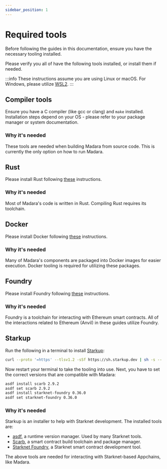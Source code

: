 ```yaml
---
sidebar_position: 1
---
```


# Required tools

Before following the guides in this documentation, ensure you have the necessary tooling installed.

Please verify you all of have the following tools installed, or install them if needed.

:::info
These instructions assume you are using Linux or macOS. For Windows, please utilize [WSL2](https://learn.microsoft.com/en-us/windows/wsl/).
:::

## Compiler tools

Ensure you have a C compiler (like gcc or clang) and `make` installed. Installation steps depend on your OS - please refer to your package manager or system documentation.

### Why it's needed

These tools are needed when building Madara from source code. This is currently the only option on how to run Madara.

## Rust

Please install Rust following [these](https://www.rust-lang.org/tools/install) instructions.

### Why it's needed

Most of Madara's code is written in Rust. Compiling Rust requires its toolchain.

## Docker

Please install Docker following [these](https://docs.docker.com/engine/install/) instructions.

### Why it's needed

Many of Madara's components are packaged into Docker images for easier execution. Docker tooling is required for utilizing these packages.

## Foundry

Please install Foundry following [these](https://book.getfoundry.sh/getting-started/installation) instructions.

### Why it's needed

Foundry is a toolchain for interacting with Ethereum smart contracts. All of the interactions related to Ethereum (Anvil) in these guides utilize Foundry.

## Starkup

Run the following in a terminal to install [Starkup](https://github.com/software-mansion/starkup):
```bash
curl --proto '=https' --tlsv1.2 -sSf https://sh.starkup.dev | sh -s -- --yes
```

Now restart your terminal to take the tooling into use. Next, you have to set the correct versions that are compatible with Madara:
```bash
asdf install scarb 2.9.2
asdf set scarb 2.9.2
asdf install starknet-foundry 0.36.0
asdf set starknet-foundry 0.36.0
```
### Why it's needed

Starkup is an installer to help with Starknet development. The installed tools are:
- [asdf](https://asdf-vm.com/), a runtime version manager. Used by many Starknet tools.
- [Scarb](https://docs.swmansion.com/scarb/), a smart contract build toolchain and package manager.
- [Starknet Foundry](https://foundry-rs.github.io/starknet-foundry/index.html), a Starknet smart contract development tool.

The above tools are needed for interacting with Starknet-based Appchains, like Madara.